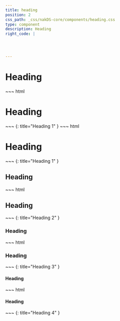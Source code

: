 ```yaml
---
title: heading
position: 2
css_path: _css/nakDS-core/components/heading.css
type: component
description: Heading
right_code: |




---
```


<h1 class="ii-heading-1">Heading</h1>
~~~ html
<h1 class="ii-heading-1">Heading</h1>
~~~
{: title="Heading 1" }
~~~ html
<h1 class="ii-heading-1">Heading</h1>
~~~
{: title="Heading 1" }

<h2 class="ii-heading-2">Heading</h2>
~~~ html
<h2 class="ii-heading-2">Heading</h2>
~~~
{: title="Heading 2" }

<h3 class="ii-heading-3">Heading</h3>
~~~ html
<h3 class="ii-heading-3">Heading</h3>
~~~
{: title="Heading 3" }

<h4 class="ii-heading-4">Heading</h4>
~~~ html
<h4 class="ii-heading-4">Heading</h4>
~~~
{: title="Heading 4" }
